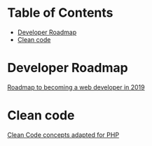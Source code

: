 # Table of Contents
* [Developer Roadmap](#developer-roadmap)
* [Clean code](#clean-code)

# Developer Roadmap
[Roadmap to becoming a web developer in 2019](https://github.com/kamranahmedse/developer-roadmap)

# Clean code
[Clean Code concepts adapted for PHP](https://github.com/jupeter/clean-code-php)
